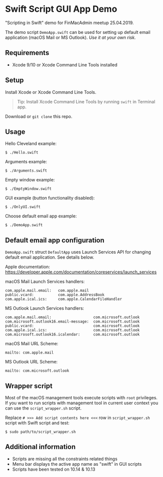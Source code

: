 # Swift Script GUI App Demo

"Scripting in Swift" demo for FinMacAdmin meetup 25.04.2019.

The demo script `DemoApp.swift` can be used for setting up default email application (macOS Mail or MS Outlook). _Use it at your own risk._

## Requirements

* Xcode 9/10 or Xcode Command Line Tools installed

## Setup

Install Xcode or Xcode Command Line Tools.

> Tip: Install Xcode Command Line Tools by running `swift` in Terminal app.

Download or `git clone` this repo.

## Usage

Hello Cleveland example:

`$ ./Hello.swift`

Arguments example:

`$ ./Arguments.swift`

Empty window example:

`$ ./EmptyWindow.swift`

GUI example (button functionality disabled):

`$ ./OnlyUI.swift`

Choose default email app example:

`$ ./DemoApp.swift`

## Default email app configuration

`DemoApp.swift` struct `DefaultApp` uses Launch Services API for changing default email application. See details below.

Apple documentation: https://developer.apple.com/documentation/coreservices/launch_services

macOS Mail Launch Services handlers:

```
com.apple.mail.email:   com.apple.mail
public.vcard:           com.apple.AddressBook
com.apple.ical.ics:     com.apple.CalendarFileHandler
```

MS Outlook Launch Services handlers:

```
com.apple.mail.email:                   com.microsoft.outlook
com.microsoft.outlook16.email-message:  com.microsoft.outlook
public.vcard:                           com.microsoft.outlook
com.apple.ical.ics:                     com.microsoft.outlook
com.microsoft.outlook16.icalendar:      com.microsoft.outlook
```

macOS Mail URL Scheme:

```
mailto: com.apple.mail
```

MS Outlook URL Scheme:

```
mailto: com.microsoft.outlook
```

## Wrapper script

Most of the macOS management tools execute scripts with `root` privileges. If you want to run scripts with management tool in current user context you can use the `script_wrapper.sh` script.

Replace `# >>> Add script contents here <<<` row in `script_wrapper.sh` script with Swift script and test:

`$ sudo path/to/script_wrapper.sh`

## Additional information

* Scripts are missing all the constraints related things
* Menu bar displays the active app name as "swift" in GUI scripts
* Scripts have been tested on 10.14 & 10.13
